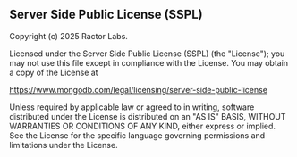 ## Server Side Public License (SSPL)

Copyright (c) 2025 Ractor Labs.

Licensed under the Server Side Public License (SSPL) (the "License"); you may not use this file except in compliance with the License. You may obtain a copy of the License at

<https://www.mongodb.com/legal/licensing/server-side-public-license>

Unless required by applicable law or agreed to in writing, software distributed under the License is distributed on an "AS IS" BASIS, WITHOUT WARRANTIES OR CONDITIONS OF ANY KIND, either express or implied. See the License for the specific language governing permissions and limitations under the License.
